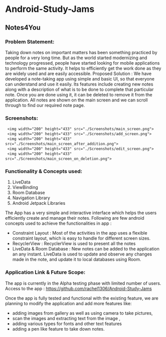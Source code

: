 # Android-Study-Jams
## Notes4You

### **Problem Statement:**
Taking down notes on important matters has been something practiced by people for a very long time. But as the world started modernizing and technology progressed, people have started looking for mobile applications to perform the same activity. It helps to efficiently get the work done as they are widely used and are easily accessible.
Proposed Solution :
We have developed a note-taking app using simple and basic UI, so that everyone can understand and use it easily. Its features include creating new notes along with a description of what is to be done to complete that particular note. Once you are done using it, it can be deleted to remove it from the application. All notes are shown on the main screen and we can scroll through to find our required note page.

### **Screenshots:** 
     
     <img width="200" height="433" src="./Screenshots/main_screen.png">
     <img width="200" height="433" src="./Screenshots/add_screen.png">
     <img width="200" height="433" src="./Screenshots/main_screen_after_addition.png">
     <img width="200" height="433" src="./Screenshots/edit_screen.png">
     <img width="200" height="433" src="./Screenshots/main_screen_on_deletion.png">

### **Functionality & Concepts used:**
1.	LiveData 
2.	ViewBinding 
3.	Room Database 
4.	Navigation Library 
5.	Android Jetpack Libraries 

The App has a very simple and interactive interface which helps the users efficiently create and manage their notes. Following are few android concepts used to achieve the functionalities in app :
*	Constraint Layout : Most of the activities in the app uses a flexible constraint layout, which is easy to handle for different screen sizes.
*	RecyclerView : RecyclerView is used to present all the notes
*	LiveData & Room Database : New notes can be added to the application an any instant. LiveData is used to update and observe any changes made in the note, and update it to local databases using Room. 

### **Application Link & Future Scope:**
The app is currently in the Alpha testing phase with limited number of users. Access to the app : https://github.com/rachel1306/Android-Study-Jams

Once the app is fully tested and functional  with the existing feature, we are planning to modify the application and add more features like: 
 
*	adding images from gallery as well as using camera to take pictures, 
*	scan the images and extracting text from the image , 
*	adding various types for fonts and other text features 
*	adding a pen like feature to take down notes.
